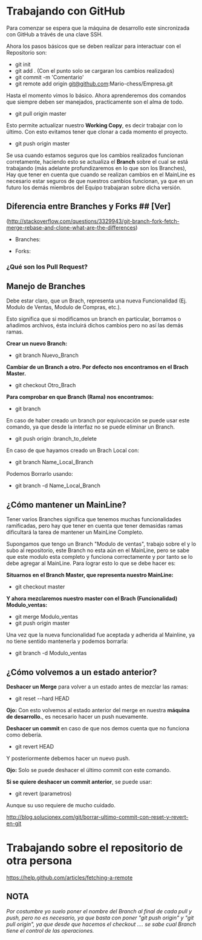 Trabajando con GitHub
=========================

Para comenzar se espera que la máquina de desarrollo este sincronizada con GitHub a trávés de una clave SSH.

Ahora los pasos básicos que se deben realizar para interactuar con el Repositorio son:

* git init
* git add . (Con el punto solo se cargaran los cambios realizados)
* git commit -m 'Comentario'
* git remote add origin git@github.com:Mario-chess/Empresa.git


Hasta el momento vimos lo básico. Ahora aprenderemos dos comandos que siempre deben ser manejados, practicamente son el alma de todo.

* git pull origin master

Esto permite actualizar nuestro __Working Copy__, es decir trabajar con lo último.
Con esto evitamos tener que clonar a cada momento el proyecto.

* git push origin master

Se usa cuando estamos seguros que los cambios realizados funcionan corretamente, haciendo esto
se actualiza el __Branch__ sobre el cual se está trabajando (más adelante profundizaremos en lo que son los Branches), Hay que tener en cuenta que cuando se realizan cambios en el MainLine es necesario estar seguros de que nuestros cambios funcionan, ya que en un futuro
los demás miembros del Equipo trabajaran sobre dicha versión.

## Diferencia entre Branches y Forks ## [Ver]
(http://stackoverflow.com/questions/3329943/git-branch-fork-fetch-merge-rebase-and-clone-what-are-the-differences)

* Branches: 

* Forks:

### ¿Qué son los Pull Request? 

## Manejo de Branches


Debe estar claro, que un Brach, representa una nueva Funcionalidad (Ej. Modulo de Ventas, Modulo de Compras, etc.).

Esto significa que si modificamos un branch en particular, borramos o añadimos archivos, ésta incluirá dichos cambios pero no así las demás ramas.

__Crear un nuevo Branch:__

* git branch Nuevo_Branch

__Cambiar de un Branch a otro. Por defecto nos encontramos en el Brach Master.__

* git checkout Otro_Brach

__Para comprobar en que Branch (Rama) nos encontramos:__

* git branch

En caso de haber creado un branch por equivocación se puede usar este comando, ya que desde la interfaz no se puede eliminar un Branch.

* git push origin :branch_to_delete

En caso de que hayamos creado un Brach Local con:

* git branch Name_Local_Branch

Podemos Borrarlo usando:

* git branch -d Name_Local_Branch

## ¿Cómo mantener un MainLine?


Tener varios Branches significa que tenemos muchas funcionalidades ramificadas, pero hay que tener en cuenta que tener demasidas ramas dificultará la tarea de mantener un MainLine Completo.

Supongamos que tengo un Branch "Modulo de ventas", trabajo sobre el y lo subo al repositorio, este Branch no esta aún en el MainLine, pero se sabe que este modulo esta completo y funciona correctamente y por tanto se lo debe agregar al MainLine. Para lograr esto lo que se debe hacer es:

__Situarnos en el Branch Master, que representa nuestro MainLine:__

* git checkout master

__Y ahora mezclaremos nuestro master con el Brach (Funcionalidad) Modulo_ventas:__

* git merge Modulo_ventas
* git push origin master

Una vez que la nueva funcionalidad fue aceptada y adherida al Mainline, ya no tiene sentido mantenerla y podemos borrarla:

* git branch -d Modulo_ventas

## ¿Cómo volvemos a un estado anterior?

__Deshacer un Merge__ para volver a un estado antes de mezclar las ramas:

* git reset --hard HEAD

__Ojo:__ Con esto volvemos al estado anterior del merge en nuestra __máquina de desarrollo.__, es necesario hacer un push nuevamente.

__Deshacer un commit__ en caso de que nos demos cuenta que no funciona como debería.

* git revert HEAD

Y posteriormente debemos hacer un nuevo push.

__Ojo:__ Solo se puede deshacer el último commit con este comando.

__Si se quiere deshacer un commit anterior__, se puede usar:

* git revert (parametros)

Aunque su uso requiere de mucho cuidado.

http://blog.solucionex.com/git/borrar-ultimo-commit-con-reset-y-revert-en-git

# Trabajando sobre el repositorio de otra persona

https://help.github.com/articles/fetching-a-remote


## NOTA


_Por costumbre yo suelo poner el nombre del Branch al final de cada pull y push, pero no es necesario, ya que basta con poner "git push origin"  y "git pull origin", ya que desde que hacemos el checkout .... se sabe cual Branch tiene el control de las operaciones._